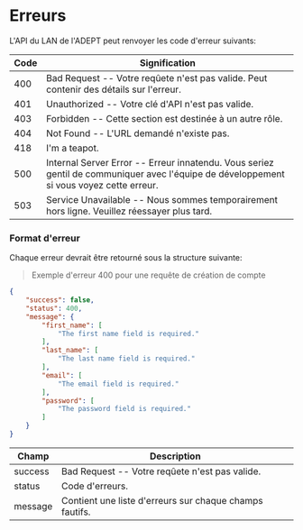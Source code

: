 # Erreurs

L'API du LAN de l'ADEPT peut renvoyer les code d'erreur suivants:

Code | Signification
---------- | -------
400 | Bad Request -- Votre reqûete n'est pas valide. Peut contenir des détails sur l'erreur.
401 | Unauthorized -- Votre clé d'API n'est pas valide.
403 | Forbidden -- Cette section est destinée à un autre rôle.
404 | Not Found -- L'URL demandé n'existe pas.
418 | I'm a teapot.
500 | Internal Server Error -- Erreur innatendu. Vous seriez gentil de communiquer avec l'équipe de développement si vous voyez cette erreur.
503 | Service Unavailable -- Nous sommes temporairement hors ligne. Veuillez réessayer plus tard.

### Format d'erreur

Chaque erreur devrait être retourné sous la structure suivante:

> Exemple d'erreur 400 pour une requête de création de compte

```json
{
    "success": false,
    "status": 400,
    "message": {
        "first_name": [
            "The first name field is required."
        ],
        "last_name": [
            "The last name field is required."
        ],
        "email": [
            "The email field is required."
        ],
        "password": [
            "The password field is required."
        ]
    }
}
```

Champ | Description
---------- | -------
success | Bad Request -- Votre reqûete n'est pas valide.
status | Code d'erreurs.
message | Contient une liste d'erreurs sur chaque champs fautifs.
